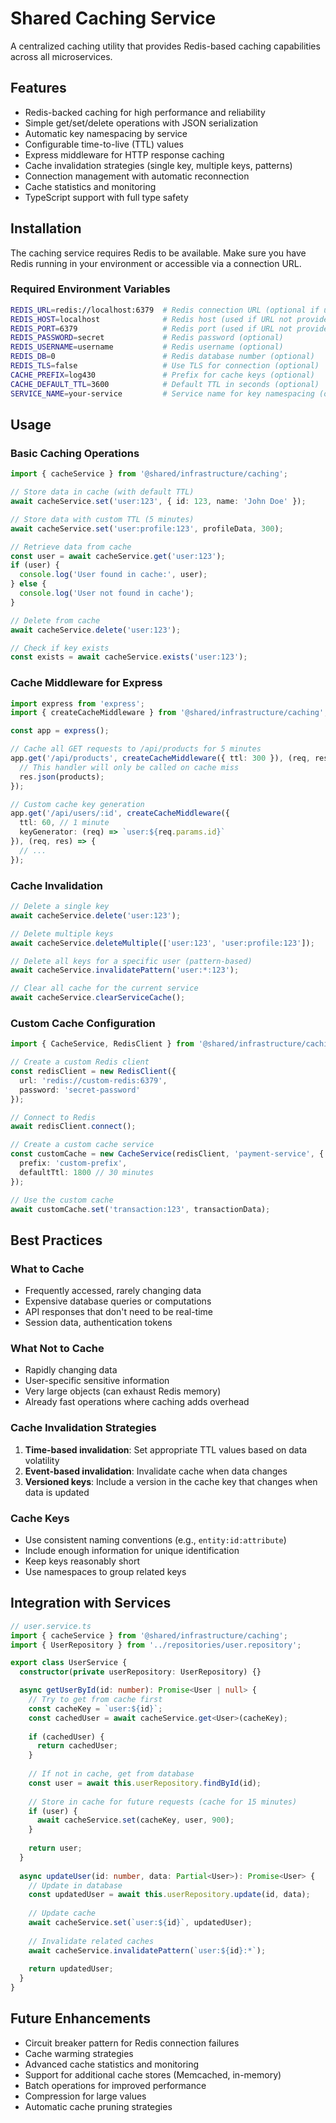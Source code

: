 # Shared Caching Service

A centralized caching utility that provides Redis-based caching capabilities across all microservices.

## Features

- Redis-backed caching for high performance and reliability
- Simple get/set/delete operations with JSON serialization
- Automatic key namespacing by service
- Configurable time-to-live (TTL) values
- Express middleware for HTTP response caching
- Cache invalidation strategies (single key, multiple keys, patterns)
- Connection management with automatic reconnection
- Cache statistics and monitoring
- TypeScript support with full type safety

## Installation

The caching service requires Redis to be available. Make sure you have Redis running in your environment or accessible via a connection URL.

### Required Environment Variables

```bash
REDIS_URL=redis://localhost:6379  # Redis connection URL (optional if using host/port)
REDIS_HOST=localhost              # Redis host (used if URL not provided)
REDIS_PORT=6379                   # Redis port (used if URL not provided)
REDIS_PASSWORD=secret             # Redis password (optional)
REDIS_USERNAME=username           # Redis username (optional)
REDIS_DB=0                        # Redis database number (optional)
REDIS_TLS=false                   # Use TLS for connection (optional)
CACHE_PREFIX=log430               # Prefix for cache keys (optional)
CACHE_DEFAULT_TTL=3600            # Default TTL in seconds (optional)
SERVICE_NAME=your-service         # Service name for key namespacing (optional)
```

## Usage

### Basic Caching Operations

```typescript
import { cacheService } from '@shared/infrastructure/caching';

// Store data in cache (with default TTL)
await cacheService.set('user:123', { id: 123, name: 'John Doe' });

// Store data with custom TTL (5 minutes)
await cacheService.set('user:profile:123', profileData, 300);

// Retrieve data from cache
const user = await cacheService.get('user:123');
if (user) {
  console.log('User found in cache:', user);
} else {
  console.log('User not found in cache');
}

// Delete from cache
await cacheService.delete('user:123');

// Check if key exists
const exists = await cacheService.exists('user:123');
```

### Cache Middleware for Express

```typescript
import express from 'express';
import { createCacheMiddleware } from '@shared/infrastructure/caching';

const app = express();

// Cache all GET requests to /api/products for 5 minutes
app.get('/api/products', createCacheMiddleware({ ttl: 300 }), (req, res) => {
  // This handler will only be called on cache miss
  res.json(products);
});

// Custom cache key generation
app.get('/api/users/:id', createCacheMiddleware({
  ttl: 60, // 1 minute
  keyGenerator: (req) => `user:${req.params.id}`
}), (req, res) => {
  // ...
});
```

### Cache Invalidation

```typescript
// Delete a single key
await cacheService.delete('user:123');

// Delete multiple keys
await cacheService.deleteMultiple(['user:123', 'user:profile:123']);

// Delete all keys for a specific user (pattern-based)
await cacheService.invalidatePattern('user:*:123');

// Clear all cache for the current service
await cacheService.clearServiceCache();
```

### Custom Cache Configuration

```typescript
import { CacheService, RedisClient } from '@shared/infrastructure/caching';

// Create a custom Redis client
const redisClient = new RedisClient({
  url: 'redis://custom-redis:6379',
  password: 'secret-password'
});

// Connect to Redis
await redisClient.connect();

// Create a custom cache service
const customCache = new CacheService(redisClient, 'payment-service', {
  prefix: 'custom-prefix',
  defaultTtl: 1800 // 30 minutes
});

// Use the custom cache
await customCache.set('transaction:123', transactionData);
```

## Best Practices

### What to Cache

- Frequently accessed, rarely changing data
- Expensive database queries or computations
- API responses that don't need to be real-time
- Session data, authentication tokens

### What Not to Cache

- Rapidly changing data
- User-specific sensitive information
- Very large objects (can exhaust Redis memory)
- Already fast operations where caching adds overhead

### Cache Invalidation Strategies

1. **Time-based invalidation**: Set appropriate TTL values based on data volatility
2. **Event-based invalidation**: Invalidate cache when data changes
3. **Versioned keys**: Include a version in the cache key that changes when data is updated

### Cache Keys

- Use consistent naming conventions (e.g., `entity:id:attribute`)
- Include enough information for unique identification
- Keep keys reasonably short
- Use namespaces to group related keys

## Integration with Services

```typescript
// user.service.ts
import { cacheService } from '@shared/infrastructure/caching';
import { UserRepository } from '../repositories/user.repository';

export class UserService {
  constructor(private userRepository: UserRepository) {}

  async getUserById(id: number): Promise<User | null> {
    // Try to get from cache first
    const cacheKey = `user:${id}`;
    const cachedUser = await cacheService.get<User>(cacheKey);
    
    if (cachedUser) {
      return cachedUser;
    }
    
    // If not in cache, get from database
    const user = await this.userRepository.findById(id);
    
    // Store in cache for future requests (cache for 15 minutes)
    if (user) {
      await cacheService.set(cacheKey, user, 900);
    }
    
    return user;
  }
  
  async updateUser(id: number, data: Partial<User>): Promise<User> {
    // Update in database
    const updatedUser = await this.userRepository.update(id, data);
    
    // Update cache
    await cacheService.set(`user:${id}`, updatedUser);
    
    // Invalidate related caches
    await cacheService.invalidatePattern(`user:${id}:*`);
    
    return updatedUser;
  }
}
```

## Future Enhancements

- Circuit breaker pattern for Redis connection failures
- Cache warming strategies
- Advanced cache statistics and monitoring
- Support for additional cache stores (Memcached, in-memory)
- Batch operations for improved performance
- Compression for large values
- Automatic cache pruning strategies
